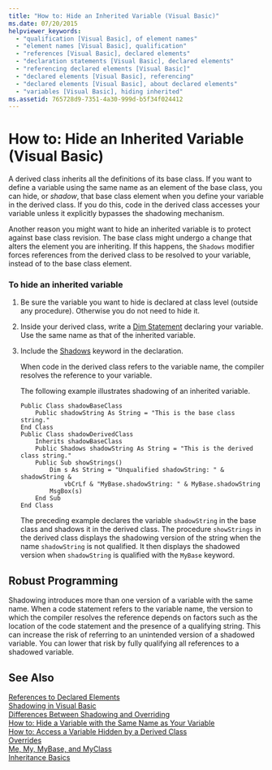 ```yaml
---
title: "How to: Hide an Inherited Variable (Visual Basic)"
ms.date: 07/20/2015
helpviewer_keywords: 
  - "qualification [Visual Basic], of element names"
  - "element names [Visual Basic], qualification"
  - "references [Visual Basic], declared elements"
  - "declaration statements [Visual Basic], declared elements"
  - "referencing declared elements [Visual Basic]"
  - "declared elements [Visual Basic], referencing"
  - "declared elements [Visual Basic], about declared elements"
  - "variables [Visual Basic], hiding inherited"
ms.assetid: 765728d9-7351-4a30-999d-b5f34f024412
---
```

# How to: Hide an Inherited Variable (Visual Basic)
A derived class inherits all the definitions of its base class. If you want to define a variable using the same name as an element of the base class, you can hide, or *shadow*, that base class element when you define your variable in the derived class. If you do this, code in the derived class accesses your variable unless it explicitly bypasses the shadowing mechanism.  
  
 Another reason you might want to hide an inherited variable is to protect against base class revision. The base class might undergo a change that alters the element you are inheriting. If this happens, the `Shadows` modifier forces references from the derived class to be resolved to your variable, instead of to the base class element.  
  
### To hide an inherited variable  
  
1. Be sure the variable you want to hide is declared at class level (outside any procedure). Otherwise you do not need to hide it.  
  
2. Inside your derived class, write a [Dim Statement](../../../../visual-basic/language-reference/statements/dim-statement.md) declaring your variable. Use the same name as that of the inherited variable.  
  
3. Include the [Shadows](../../../../visual-basic/language-reference/modifiers/shadows.md) keyword in the declaration.  
  
    When code in the derived class refers to the variable name, the compiler resolves the reference to your variable.  
  
    The following example illustrates shadowing of an inherited variable.  
  
   ```  
   Public Class shadowBaseClass  
       Public shadowString As String = "This is the base class string."  
   End Class  
   Public Class shadowDerivedClass  
       Inherits shadowBaseClass  
       Public Shadows shadowString As String = "This is the derived class string."  
       Public Sub showStrings()  
           Dim s As String = "Unqualified shadowString: " & shadowString &  
               vbCrLf & "MyBase.shadowString: " & MyBase.shadowString  
           MsgBox(s)  
       End Sub  
   End Class  
   ```  
  
    The preceding example declares the variable `shadowString` in the base class and shadows it in the derived class. The procedure `showStrings` in the derived class displays the shadowing version of the string when the name `shadowString` is not qualified. It then displays the shadowed version when `shadowString` is qualified with the `MyBase` keyword.  
  
## Robust Programming  
 Shadowing introduces more than one version of a variable with the same name. When a code statement refers to the variable name, the version to which the compiler resolves the reference depends on factors such as the location of the code statement and the presence of a qualifying string. This can increase the risk of referring to an unintended version of a shadowed variable. You can lower that risk by fully qualifying all references to a shadowed variable.  
  
## See Also  
 [References to Declared Elements](../../../../visual-basic/programming-guide/language-features/declared-elements/references-to-declared-elements.md)  
 [Shadowing in Visual Basic](../../../../visual-basic/programming-guide/language-features/declared-elements/shadowing.md)  
 [Differences Between Shadowing and Overriding](../../../../visual-basic/programming-guide/language-features/declared-elements/differences-between-shadowing-and-overriding.md)  
 [How to: Hide a Variable with the Same Name as Your Variable](../../../../visual-basic/programming-guide/language-features/declared-elements/how-to-hide-a-variable-with-the-same-name-as-your-variable.md)  
 [How to: Access a Variable Hidden by a Derived Class](../../../../visual-basic/programming-guide/language-features/declared-elements/how-to-access-a-variable-hidden-by-a-derived-class.md)  
 [Overrides](../../../../visual-basic/language-reference/modifiers/overrides.md)  
 [Me, My, MyBase, and MyClass](../../../../visual-basic/programming-guide/program-structure/me-my-mybase-and-myclass.md)  
 [Inheritance Basics](../../../../visual-basic/programming-guide/language-features/objects-and-classes/inheritance-basics.md)
